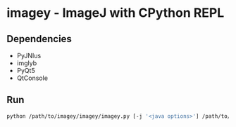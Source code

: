 # imagey - ImageJ with CPython REPL

## Dependencies
 - PyJNIus
 - imglyb
 - PyQt5
 - QtConsole
 
## Run
```bash
python /path/to/imagey/imagey/imagey.py [-j '<java options>'] /path/to/Fiji.app
```

